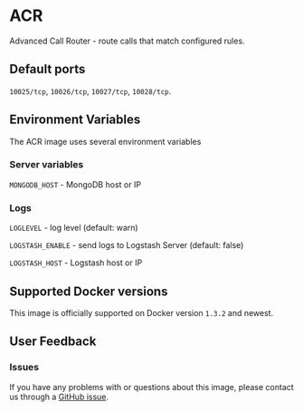 ACR
====

Advanced Call Router - route calls that match configured rules.

## Default ports

`10025/tcp`, `10026/tcp`, `10027/tcp`, `10028/tcp`.

## Environment Variables

The ACR image uses several environment variables

### Server variables

`MONGODB_HOST` - MongoDB host or IP

### Logs

`LOGLEVEL` - log level (default: warn)

`LOGSTASH_ENABLE` - send logs to Logstash Server (default: false)

`LOGSTASH_HOST` - Logstash host or IP


## Supported Docker versions

This image is officially supported on Docker version `1.3.2` and newest.

## User Feedback

### Issues
If you have any problems with or questions about this image, please contact us through a [GitHub issue](https://github.com/webitel/acr/issues).
